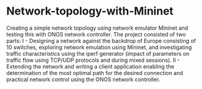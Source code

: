 # Network-topology-with-Mininet
Creating a simple network topology using network emulator Mininet and testing this with ONOS network controller. 
The project consisted of two parts:
I - Designing a network against the backdrop of Europe consisting of 10 switches, exploring network emulation using Mininet, and investigating traffic characteristics using the iperf generator (impact of parameters on traffic flow using TCP/UDP protocols and during mixed sessions).
II - Extending the network and writing a client application enabling the determination of the most optimal path for the desired connection and practical network control using the ONOS network controller.
